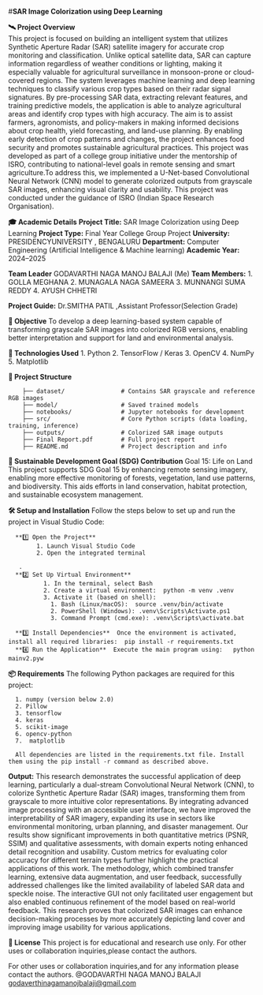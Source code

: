 #**SAR Image Colorization using Deep Learning**


**🛰️ Project Overview**      
        This project is focused on building an intelligent system that utilizes Synthetic Aperture Radar (SAR) satellite imagery for accurate crop monitoring and classification. Unlike optical satellite data, SAR can capture information regardless of weather conditions or lighting, making it especially valuable for agricultural surveillance in monsoon-prone or cloud-covered regions. The system leverages machine learning and deep learning techniques to classify various crop types based on their radar signal signatures. By pre-processing SAR data, extracting relevant features, and training predictive models, the application is able to analyze agricultural areas and identify crop types with high accuracy. The aim is to assist farmers, agronomists, and policy-makers in making informed decisions about crop health, yield forecasting, and land-use planning. By enabling early detection of crop patterns and changes, the project enhances food security and promotes sustainable agricultural practices. This project was developed as part of a college group initiative under the mentorship of ISRO, contributing to national-level goals in remote sensing and smart agriculture.To address this, we implemented a U-Net-based Convolutional Neural Network (CNN) model to generate colorized outputs from grayscale SAR images, enhancing visual clarity and usability. This project was conducted under the guidance of ISRO (Indian Space Research Organisation).

**🎓 Academic Details**
      **Project Title:** SAR Image Colorization using Deep Learning
      **Project Type:** Final Year College Group Project
      **University:**  PRESIDENCYUNIVERSITY , BENGALURU
      **Department:** Computer Engineering (Artificial Intelligence & Machine learning)
      **Academic Year:** 2024–2025

**Team Leader**
    GODAVARTHI NAGA MANOJ BALAJI (Me)
**Team Members:**
    1. GOLLA MEGHANA
    2. MUNAGALA NAGA SAMEERA
    3.  MUNNANGI SUMA REDDY
    4.  AYUSH CHHETRI


**Project Guide:** Dr.SMITHA PATIL ,Assistant Professor(Selection Grade) 


**🎯 Objective**
      To develop a deep learning-based system capable of transforming grayscale SAR images into colorized RGB versions, enabling better interpretation and support for land and environmental analysis.



**🧠 Technologies Used**
      1. Python
      2. TensorFlow / Keras
      3. OpenCV
      4. NumPy
      5. Matplotlib

**📂 Project Structure**

        ├── dataset/                # Contains SAR grayscale and reference RGB images
        ├── model/                  # Saved trained models
        ├── notebooks/              # Jupyter notebooks for development
        ├── src/                    # Core Python scripts (data loading, training, inference)
        ├── outputs/                # Colorized SAR image outputs
        ├── Final Report.pdf        # Full project report
        ├── README.md               # Project description and info


**🌱 Sustainable Development Goal (SDG) Contribution**
            Goal 15: Life on Land
            This project supports SDG Goal 15 by enhancing remote sensing imagery, enabling more effective monitoring of forests, vegetation, land use patterns, and biodiversity. This aids efforts in land conservation, habitat protection, and sustainable ecosystem management.

**🛠️ Setup and Installation**
      Follow the steps below to set up and run the project in Visual Studio Code:
      
      **1️⃣ Open the Project**
            1. Launch Visual Studio Code
            2. Open the integrated terminal
      
       .
      **2️⃣ Set Up Virtual Environment**
              1. In the terminal, select Bash
              2. Create a virtual environment:  python -m venv .venv
              3. Activate it (based on shell):
                1. Bash (Linux/macOS):  source .venv/bin/activate
                2. PowerShell (Windows): .venv\Scripts\Activate.ps1
                3. Command Prompt (cmd.exe): .venv\Scripts\activate.bat
              
      **3️⃣ Install Dependencies**  Once the environment is activated, install all required libraries:  pip install -r requirements.txt
      **4️⃣ Run the Application**  Execute the main program using:   python mainv2.pyw
      

**📦 Requirements**
      The following Python packages are required for this project:
      
      1. numpy (version below 2.0)
      2. Pillow
      3. tensorflow
      4. keras
      5. scikit-image
      6. opencv-python
      7.  matplotlib
      
      All dependencies are listed in the requirements.txt file. Install them using the pip install -r command as described above.

**Output:**
     This research demonstrates the successful application of deep learning, particularly a dual-stream Convolutional Neural Network (CNN), to colorize Synthetic Aperture Radar (SAR) images, transforming them from grayscale to more intuitive color representations. By integrating advanced image processing with an accessible user interface, we have improved the interpretability of SAR imagery, expanding its use in sectors like environmental monitoring, urban planning, and disaster management. Our results show significant improvements in both quantitative metrics (PSNR, SSIM) and qualitative assessments, with domain experts noting enhanced detail recognition and usability. Custom metrics for evaluating color accuracy for different terrain types further highlight the practical applications of this work.
    The methodology, which combined transfer learning, extensive data augmentation, and user feedback, successfully addressed challenges like the limited availability of labeled SAR data and speckle noise. The interactive GUI not only facilitated user engagement but also enabled continuous refinement of the model based on real-world feedback. This research proves that colorized SAR images can enhance decision-making processes by more accurately depicting land cover and improving image usability for various applications.



**📑 License**
      This project is for educational and research use only. For other uses or collaboration inquiries,please contact the authors.




For other uses or collaboration inquiries,and for any information please contact the authors.
@GODAVARTHI NAGA MANOJ BALAJI 
godaverthinagamanojbalaji@gmail.com 
